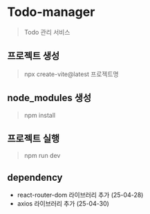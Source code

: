 # Todo-manager
> Todo 관리 서비스

## 프로젝트 생성
> npx create-vite@latest 프로젝트명

## node_modules 생성
> npm install

## 프로젝트 실행
 > npm run dev

## dependency
+ react-router-dom 라이브러리 추가 (25-04-28)
+ axios 라이브러리 추가 (25-04-30)